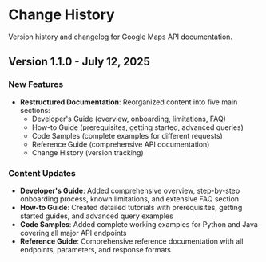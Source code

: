 # Change History

Version history and changelog for Google Maps API documentation.

## Version 1.1.0 - July 12, 2025

### New Features

- **Restructured Documentation**: Reorganized content into five main sections:
    - Developer's Guide (overview, onboarding, limitations, FAQ)
    - How-to Guide (prerequisites, getting started, advanced queries)
    - Code Samples (complete examples for different requests)
    - Reference Guide (comprehensive API documentation)
    - Change History (version tracking)

### Content Updates

- **Developer's Guide**: Added comprehensive overview, step-by-step onboarding process, known limitations, and extensive FAQ section
- **How-to Guide**: Created detailed tutorials with prerequisites, getting started guides, and advanced query examples
- **Code Samples**: Added complete working examples for Python and Java covering all major API endpoints
- **Reference Guide**: Comprehensive reference documentation with all endpoints, parameters, and response formats




